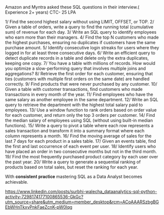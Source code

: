 Amazon and Myntra asked these SQL questions in their interview.( Experience 2+ years)
CTC- 25 LPA

1/ Find the second highest salary without using LIMIT, OFFSET, or TOP.
2/ Given a table of orders, write a query to find the running total (cumulative sum) of revenue for each day.
3/ Write an SQL query to identify employees who earn more than their managers.
4/ Find the top N customers who made the highest purchases, ensuring no duplicates if customers have the same purchase amount.
5/ Identify consecutive login streaks for users where they logged in for at least three consecutive days.
6/ Write an efficient query to detect duplicate records in a table and delete only the extra duplicates, keeping one copy.
7/ You have a table with millions of records. How would you optimize a slow-performing query that involves multiple joins and aggregations?
8/ Retrieve the first order for each customer, ensuring that ties (customers with multiple first orders on the same date) are handled correctly.
9/ Find products that were never purchased by any customer.
10/ Given a table with customer transactions, find customers who made transactions in every month of the year.
11/ Find employees who have the same salary as another employee in the same department.
12/ Write an SQL query to retrieve the department with the highest total salary paid to employees.
13/ Use a window function to rank orders based on order value for each customer, and return only the top 3 orders per customer.
14/ Find the median salary of employees using SQL (without using built-in median functions).
15/ Write a query to pivot a table where each row represents a sales transaction and transform it into a summary format where each column represents a month.
16/ Find the moving average of sales for the last 7 days for each product in a sales table.
17/ Given an events table, find the first and last occurrence of each event per user.
18/ Identify users who have placed an order in two consecutive months but not in the third month.
19/ Find the most frequently purchased product category by each user over the past year.
20/ Write a query to generate a sequential ranking of products based on total sales, but reset the ranking for each year.

With 𝐜𝐨𝐧𝐬𝐢𝐬𝐭𝐞𝐧𝐭 𝐩𝐫𝐚𝐜𝐭𝐢𝐜𝐞 mastering SQL as a Data Analyst becomes achievable.


https://www.linkedin.com/posts/surbhi-walecha_dataanalytics-sql-python-activity-7298174177100865536-GkGc?utm_source=share&utm_medium=member_desktop&rcm=ACoAAARSzbgBGEbWHnTkxyPnkFaeZcnK-pW0lqg
